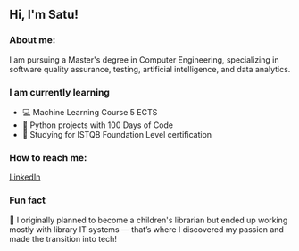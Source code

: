 ## Hi, I'm Satu!

### About me:
<p>I am pursuing a Master's degree in Computer Engineering, specializing in software quality assurance, testing, artificial intelligence, and data analytics.</p>

### I am currently learning
<ul>
<li>💻 Machine Learning Course 5 ECTS</li>
<li>🐍 Python projects with 100 Days of Code</li>
<li>📝 Studying for ISTQB Foundation Level certification</li>
</ul>

### How to reach me:
<p><a href="https://www.linkedin.com/in/satu-laukkanen/" target="_blank">LinkedIn</a></p>

### Fun fact
<p>📓 I originally planned to become a children's librarian but ended up working mostly with library IT systems — that’s where I discovered my passion and made the transition into tech!</p>

<!--
**satumainen/satumainen** is a ✨ _special_ ✨ repository because its `README.md` (this file) appears on your GitHub profile.

Here are some ideas to get you started:

- 🔭 I’m currently working on ...
- 🌱 I’m currently learning ...
- 👯 I’m looking to collaborate on ...
- 🤔 I’m looking for help with ...
- 💬 Ask me about ...
- 📫 How to reach me: ...
- 😄 Pronouns: ...
- ⚡ Fun fact: ...
-->

